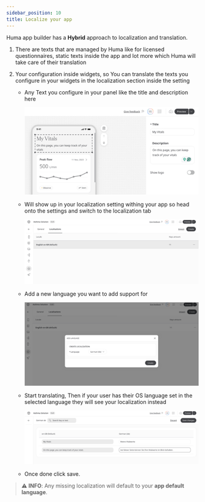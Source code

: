 ```yaml
---
sidebar_position: 10
title: Localize your app
---
```


Huma app builder has a **Hybrid** approach to localization and translation.

1. There are texts that are managed by Huma like for licensed questionnaires, static texts inside the app and lot more
   which Huma will take care of their translation
2. Your configuration inside widgets, so You can translate the texts you configure in your widgets in the localization
   section inside the setting

    - Any Text you configure in your panel like the title and description here
   
      ![alt text](<../assets/localization-builder-config.png>)
    - Will show up in your localization setting withing your app so head onto the settings and switch to the
      localization tab
    
      ![alt text](<../assets/localization-settings.png>)
    - Add a new language you want to add support for 
      
      ![alt text](<../assets/localization-new-lang.png>)
    - Start translating, Then if your user has their OS language set in the selected language they will see your
      localization instead
    
      ![alt text](<../assets/localization-localize.png>)
    - Once done click save.

> ⚠️ **INFO**: Any missing localization will default to your **app default language**.

